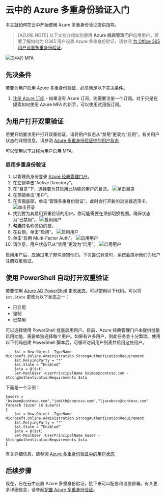 <properties
    pageTitle="云中的 Azure MFA 入门 | Azure"
    description="Azure 多重身份验证页介绍了如何在云中开始使用 Azure MFA。"
    services="multi-factor-authentication"
    documentationcenter=""
    author="kgremban"
    manager="femila"
    editor="yossib" />
<tags
    ms.assetid="6b2e6549-1a26-4666-9c4a-cbe5d64c4e66"
    ms.service="multi-factor-authentication"
    ms.workload="identity"
    ms.tgt_pltfrm="na"
    ms.devlang="na"
    ms.topic="get-started-article"
    ms.date="01/04/2017"
    wacn.date="02/20/2017"
    ms.author="kgremban" />

# 云中的 Azure 多重身份验证入门
本文就如何在云中开始使用 Azure 多重身份验证提供指导。

> [AZURE.NOTE]
以下文档介绍如何使用 **Azure 经典管理门户**启用用户。若要了解如何为 O365 用户设置 Azure 多重身份验证，请参阅 [为 Office 365 用户设置多重身份验证](https://support.office.com/article/Set-up-multi-factor-authentication-for-Office-365-users-8f0454b2-f51a-4d9c-bcde-2c48e41621c6?ui=en-us&rs=en-us&ad=US)。

![云中的 MFA](./media/multi-factor-authentication-get-started-cloud/mfa_in_cloud.png)  


## 先决条件
若要为用户启用 Azure 多重身份验证，必须满足以下先决条件。

1. [注册 Azure 订阅](/pricing/1rmb-trial/) - 如果没有 Azure 订阅，则需要注册一个订阅。对于只是在摸索如何使用 Azure MFA 的新手，可以使用试用版订阅。

## 为用户打开双重验证
若要开始要求用户打开双重验证，请将用户状态从“禁用”更改为“启用”。有关用户状态的详细信息，请参阅 [Azure 多重身份验证中的用户状态](/documentation/articles/multi-factor-authentication-get-started-user-states/)

可以使用以下过程为用户启用 MFA。

### 启用多重身份验证
1. 以管理员身份登录 [Azure 经典管理门户](https://manage.windowsazure.cn)。
2. 在左侧单击“Active Directory”。
3. 在“目录”下，选择要为其启用此功能的用户的目录。
![单击目录](./media/multi-factor-authentication-get-started-cloud/directory1.png)
4. 在顶部单击“用户”。
5. 在页面底部，单击“管理多重身份验证”。此时会打开新的浏览器选项卡。
![单击目录](./media/multi-factor-authentication-get-started-cloud/manage1.png)
6. 找到要为其启用双重验证的用户。你可能需要在顶部切换视图。确保状态为“已禁用”。
![启用用户](./media/multi-factor-authentication-get-started-cloud/enable1.png)
7. **勾选**其名称旁边的框。
8. 在右侧，单击“启用”。
![启用用户](./media/multi-factor-authentication-get-started-cloud/user1.png)
9. 单击“启用 Multi-Factor Auth”。
![启用用户](./media/multi-factor-authentication-get-started-cloud/enable2.png)
10. 请注意，用户状态已从“禁用”更改为“启用”。
![启用用户](./media/multi-factor-authentication-get-started-cloud/user.png)

启用用户后，应通过电子邮件通知他们。下次尝试登录时，系统会提示他们为帐户注册双重验证。

## 使用 PowerShell 自动打开双重验证
若要使用 [Azure AD PowerShell](/documentation/articles/powershell-install-configure/) 更改[状态](/documentation/articles/multi-factor-authentication-whats-next/)，可以使用以下代码。可以将 `$st.State` 更改为以下状态之一：

- 已启用
- 强制
- 已禁用


可以选择使用 PowerShell 批量启用用户。目前，Azure 经典管理门户未提供批量启用功能，需要单独选择每个用户。如果有许多用户，则此任务会十分繁琐。使用以下代码创建 PowerShell 脚本后，可循环访问用户列表并启用这些用户。

        $st = New-Object -TypeName Microsoft.Online.Administration.StrongAuthenticationRequirement
        $st.RelyingParty = "*"
        $st.State = “Enabled”
        $sta = @($st)
        Set-MsolUser -UserPrincipalName bsimon@contoso.com -StrongAuthenticationRequirements $sta

下面是一个示例：

    $users = "bsimon@contoso.com","jsmith@contoso.com","ljacobson@contoso.com"
    foreach ($user in $users)
    {
        $st = New-Object -TypeName Microsoft.Online.Administration.StrongAuthenticationRequirement
        $st.RelyingParty = "*"
        $st.State = “Enabled”
        $sta = @($st)
        Set-MsolUser -UserPrincipalName $user -StrongAuthenticationRequirements $sta
    }


有关详细信息，请参阅 [Azure 多重身份验证中的用户状态](/documentation/articles/multi-factor-authentication-get-started-user-states/)

## 后续步骤
现在，已在云中设置 Azure 多重身份验证，接下来可以配置和设置部署。有关更多详细信息，请参阅[配置 Azure 多重身份验证](/documentation/articles/multi-factor-authentication-whats-next/)。

<!---HONumber=Mooncake_0213_2017-->
<!--Update_Description: wording update-->